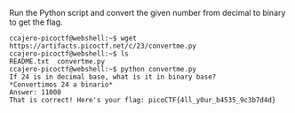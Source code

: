 Run the Python script and convert the given number from decimal to binary to get the flag.

	ccajero-picoctf@webshell:~$ wget https://artifacts.picoctf.net/c/23/convertme.py
	ccajero-picoctf@webshell:~$ ls
	README.txt  convertme.py
	ccajero-picoctf@webshell:~$ python convertme.py 
	If 24 is in decimal base, what is it in binary base?
	*Convertimos 24 a binario*
	Answer: 11000
	That is correct! Here's your flag: picoCTF{4ll_y0ur_b4535_9c3b7d4d}